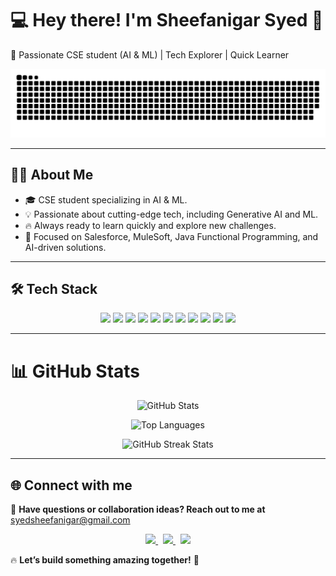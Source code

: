 # 💻 Hey there! I'm Sheefanigar Syed 👋  

🚀 Passionate CSE student (AI & ML) | Tech Explorer | Quick Learner

<p align="center">
  <img src="https://github.com/kaurpreetman/kaurpreetman/blob/main/grid-snake.svg" alt="snake animation"/>
</p>

---

## 👩‍💻 About Me  
- 🎓 CSE student specializing in AI & ML.
- 💡 Passionate about cutting-edge tech, including Generative AI and ML.  
- 🔥 Always ready to learn quickly and explore new challenges.
- 🎯 Focused on Salesforce, MuleSoft, Java Functional Programming, and AI-driven solutions.  

---

## 🛠️ Tech Stack
<p align="center">
  <img src="https://img.shields.io/badge/Python-3670A0?style=for-the-badge&logo=python&logoColor=white" />
  <img src="https://img.shields.io/badge/Java-F7DF1E?style=for-the-badge&logo=java&logoColor=black" />
  <img src="https://img.shields.io/badge/C-00599C?style=for-the-badge&logo=c&logoColor=white" />
  <img src="https://img.shields.io/badge/HTML5-E34F26?style=for-the-badge&logo=html5&logoColor=white" />
  <img src="https://img.shields.io/badge/CSS3-1572B6?style=for-the-badge&logo=css3&logoColor=white" />
  <img src="https://img.shields.io/badge/JavaScript-F7DF1E?style=for-the-badge&logo=javascript&logoColor=black" />
  <img src="https://img.shields.io/badge/React-61DAFB?style=for-the-badge&logo=react&logoColor=black" />
  <img src="https://img.shields.io/badge/TensorFlow-FF6F00?style=for-the-badge&logo=tensorflow&logoColor=white" />
  <img src="https://img.shields.io/badge/PyTorch-EE4C2C?style=for-the-badge&logo=pytorch&logoColor=white" />
  <img src="https://img.shields.io/badge/Visual_Studio-5C2D91?style=for-the-badge&logo=visual-studio&logoColor=white" />
  <img src="https://img.shields.io/badge/MySQL-4479A1?style=for-the-badge&logo=mysql&logoColor=white" />
</p>
</p>

---

# 📊 GitHub Stats

<p align="center">
  <img src="https://github-readme-stats.vercel.app/api?username=SHEEFANIGAR&show_icons=true&theme=radical" alt="GitHub Stats" />
</p>

<p align="center">
  <img src="https://github-readme-stats.vercel.app/api/top-langs/?username=SHEEFANIGAR&layout=compact&theme=radical" alt="Top Languages" />
</p>

<p align="center">
  <img src="https://github-readme-streak-stats.herokuapp.com/?user=SHEEFANIGAR&theme=radical" alt="GitHub Streak Stats" />
</p>

---

## 🌐 Connect with me
📩 **Have questions or collaboration ideas? Reach out to me at** [syedsheefanigar@gmail.com](mailto:syedsheefanigar@gmail.com)

<p align="center">
  <a href="https://www.linkedin.com/in/sheefanigar/" target="_blank">
    <img src="https://img.shields.io/badge/LinkedIn-Connect-blue?style=for-the-badge&logo=linkedin"/>
  </a>
  &nbsp;
  <a href="https://x.com/MysticNigar" target="_blank">
    <img src="https://img.shields.io/badge/Twitter-Follow-black?style=for-the-badge&logo=x"/>
  </a>
  &nbsp;
  <a href="https://in.pinterest.com/sheefacharms/_profile/" target="_blank">
    <img src="https://img.shields.io/badge/Pinterest-Follow-red?style=for-the-badge&logo=pinterest"/>
  </a>
</p>

🔥 **Let’s build something amazing together!** 🚀  
